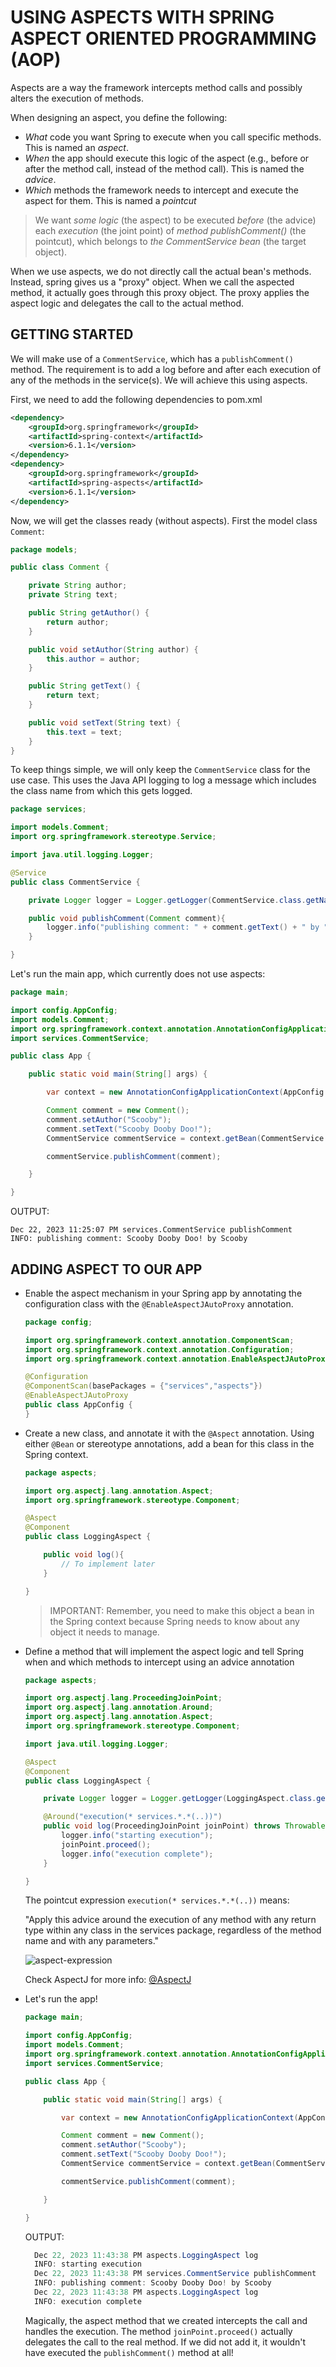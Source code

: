 # USING ASPECTS WITH SPRING ASPECT ORIENTED PROGRAMMING (AOP)

Aspects are a way the framework intercepts method calls and possibly alters the execution of methods.

When designing an aspect, you define the following:

- _What_ code you want Spring to execute when you call specific methods. This is
  named an _aspect_.
- _When_ the app should execute this logic of the aspect (e.g., before or after the
  method call, instead of the method call). This is named the _advice_.
- _Which_ methods the framework needs to intercept and execute the aspect for
  them. This is named a _pointcut_

> We want _some logic_ (the aspect) to be executed _before_ (the advice) each _execution_ (the joint point) of _method publishComment()_ (the pointcut), which belongs to _the CommentService bean_ (the target object).

When we use aspects, we do not directly call the actual bean's methods. Instead, spring gives us a "proxy" object. When we call the aspected method, it actually goes through this proxy object. The proxy applies the aspect logic and delegates the call to the actual method.

## GETTING STARTED

We will make use of a `CommentService`, which has a `publishComment()` method. The requirement is to add a log before and after each execution of any of the methods in the service(s). We will achieve this using aspects.

First, we need to add the following dependencies to pom.xml

```xml
<dependency>
    <groupId>org.springframework</groupId>
    <artifactId>spring-context</artifactId>
    <version>6.1.1</version>
</dependency>
<dependency>
    <groupId>org.springframework</groupId>
    <artifactId>spring-aspects</artifactId>
    <version>6.1.1</version>
</dependency>
```

Now, we will get the classes ready (without aspects). First the model class `Comment`:

```java
package models;

public class Comment {

    private String author;
    private String text;

    public String getAuthor() {
        return author;
    }

    public void setAuthor(String author) {
        this.author = author;
    }

    public String getText() {
        return text;
    }

    public void setText(String text) {
        this.text = text;
    }
}
```

To keep things simple, we will only keep the `CommentService` class for the use case. This uses the Java API logging to log a message which includes the class name from which this gets logged.

```java
package services;

import models.Comment;
import org.springframework.stereotype.Service;

import java.util.logging.Logger;

@Service
public class CommentService {

    private Logger logger = Logger.getLogger(CommentService.class.getName());

    public void publishComment(Comment comment){
        logger.info("publishing comment: " + comment.getText() + " by " + comment.getAuthor());
    }

}
```

Let's run the main app, which currently does not use aspects:

```java
package main;

import config.AppConfig;
import models.Comment;
import org.springframework.context.annotation.AnnotationConfigApplicationContext;
import services.CommentService;

public class App {

    public static void main(String[] args) {

        var context = new AnnotationConfigApplicationContext(AppConfig.class);

        Comment comment = new Comment();
        comment.setAuthor("Scooby");
        comment.setText("Scooby Dooby Doo!");
        CommentService commentService = context.getBean(CommentService.class);

        commentService.publishComment(comment);

    }

}
```

OUTPUT:

```text
Dec 22, 2023 11:25:07 PM services.CommentService publishComment
INFO: publishing comment: Scooby Dooby Doo! by Scooby
```

## ADDING ASPECT TO OUR APP

- Enable the aspect mechanism in your Spring app by annotating the configuration class with the `@EnableAspectJAutoProxy` annotation.

  ```java
  package config;

  import org.springframework.context.annotation.ComponentScan;
  import org.springframework.context.annotation.Configuration;
  import org.springframework.context.annotation.EnableAspectJAutoProxy;

  @Configuration
  @ComponentScan(basePackages = {"services","aspects"})
  @EnableAspectJAutoProxy
  public class AppConfig {
  }
  ```

- Create a new class, and annotate it with the `@Aspect` annotation. Using either
  `@Bean` or stereotype annotations, add a bean for this class in the Spring context.

  ```java
  package aspects;

  import org.aspectj.lang.annotation.Aspect;
  import org.springframework.stereotype.Component;

  @Aspect
  @Component
  public class LoggingAspect {

      public void log(){
          // To implement later
      }

  }
  ```

  > IMPORTANT: Remember, you need to make this object a bean in the Spring context because Spring needs to know about any object it needs to manage.

- Define a method that will implement the aspect logic and tell Spring when and
  which methods to intercept using an advice annotation

  ```java
  package aspects;

  import org.aspectj.lang.ProceedingJoinPoint;
  import org.aspectj.lang.annotation.Around;
  import org.aspectj.lang.annotation.Aspect;
  import org.springframework.stereotype.Component;

  import java.util.logging.Logger;

  @Aspect
  @Component
  public class LoggingAspect {

      private Logger logger = Logger.getLogger(LoggingAspect.class.getName());

      @Around("execution(* services.*.*(..))")
      public void log(ProceedingJoinPoint joinPoint) throws Throwable {
          logger.info("starting execution");
          joinPoint.proceed();
          logger.info("execution complete");
      }

  }
  ```

  The pointcut expression `execution(* services.*.*(..))` means:

  "Apply this advice around the execution of any method with any return type within any class in the services package, regardless of the method name and with any parameters."

  ![aspect-expression](images/aspect-expression.png)

  Check AspectJ for more info: [@AspectJ](https://docs.spring.io/spring-framework/reference/core/aop/ataspectj.html)

- Let's run the app!

  ```java
  package main;

  import config.AppConfig;
  import models.Comment;
  import org.springframework.context.annotation.AnnotationConfigApplicationContext;
  import services.CommentService;

  public class App {

      public static void main(String[] args) {

          var context = new AnnotationConfigApplicationContext(AppConfig.class);

          Comment comment = new Comment();
          comment.setAuthor("Scooby");
          comment.setText("Scooby Dooby Doo!");
          CommentService commentService = context.getBean(CommentService.class);

          commentService.publishComment(comment);

      }

  }
  ```

  OUTPUT:

  ```java
    Dec 22, 2023 11:43:38 PM aspects.LoggingAspect log
    INFO: starting execution
    Dec 22, 2023 11:43:38 PM services.CommentService publishComment
    INFO: publishing comment: Scooby Dooby Doo! by Scooby
    Dec 22, 2023 11:43:38 PM aspects.LoggingAspect log
    INFO: execution complete
  ```

  Magically, the aspect method that we created intercepts the call and handles the execution. The method `joinPoint.proceed()` actually delegates the call to the real method. If we did not add it, it wouldn't have executed the `publishComment()` method at all!
